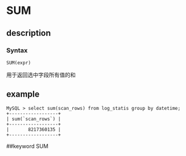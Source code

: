 # SUM
## description
### Syntax

`SUM(expr)`


用于返回选中字段所有值的和

## example
```
MySQL > select sum(scan_rows) from log_statis group by datetime;
+------------------+
| sum(`scan_rows`) |
+------------------+
|       8217360135 |
+------------------+
```
##keyword
SUM
